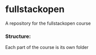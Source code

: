 # fullstackopen
A repository for the fullstackopen course

### Structure:
Each part of the course is its own folder
